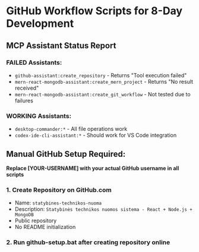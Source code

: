 # GitHub Workflow Scripts for 8-Day Development

## MCP Assistant Status Report

### FAILED Assistants:
- `github-assistant:create_repository` - Returns "Tool execution failed"  
- `mern-react-mongodb-assistant:create_mern_project` - Returns "No result received"
- `mern-react-mongodb-assistant:create_git_workflow` - Not tested due to failures

### WORKING Assistants:
- `desktop-commander:*` - All file operations work
- `codex-ide-cli-assistant:*` - Should work for VS Code integration

## Manual GitHub Setup Required:

**Replace [YOUR-USERNAME] with your actual GitHub username in all scripts**

### 1. Create Repository on GitHub.com
- Name: `statybines-technikos-nuoma`
- Description: `Statybinės technikos nuomos sistema - React + Node.js + MongoDB`
- Public repository
- No README initialization

### 2. Run github-setup.bat after creating repository online
